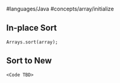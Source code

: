 #languages/Java #concepts/array/initialize 
## In-place Sort

```
Arrays.sort(array);
```
## Sort to New

```
<Code TBD>
```